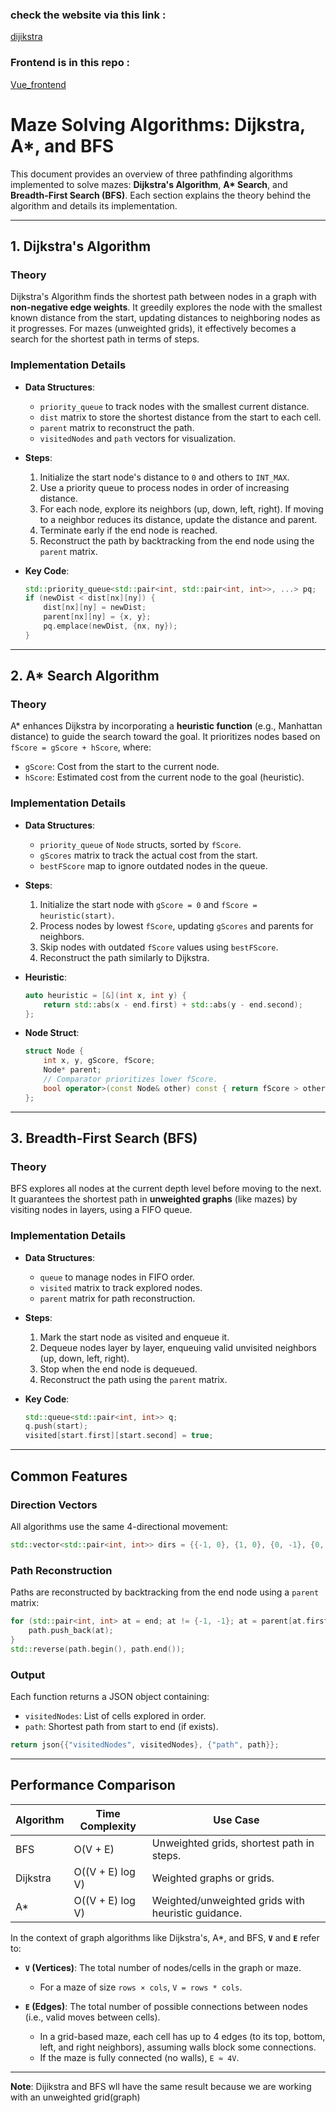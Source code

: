 ### check the website via this link : 
[dijikstra](https://dijikstra.netlify.app/)


### Frontend is in this repo : 
[Vue_frontend](https://github.com/MedHK008/dijikstra_project)

# Maze Solving Algorithms: Dijkstra, A*, and BFS

This document provides an overview of three pathfinding algorithms implemented to solve mazes: **Dijkstra's Algorithm**, **A\* Search**, and **Breadth-First Search (BFS)**. Each section explains the theory behind the algorithm and details its implementation.

---

## 1. Dijkstra's Algorithm

### Theory
Dijkstra's Algorithm finds the shortest path between nodes in a graph with **non-negative edge weights**. It greedily explores the node with the smallest known distance from the start, updating distances to neighboring nodes as it progresses. For mazes (unweighted grids), it effectively becomes a search for the shortest path in terms of steps.

### Implementation Details
- **Data Structures**:
  - `priority_queue` to track nodes with the smallest current distance.
  - `dist` matrix to store the shortest distance from the start to each cell.
  - `parent` matrix to reconstruct the path.
  - `visitedNodes` and `path` vectors for visualization.

- **Steps**:
  1. Initialize the start node's distance to `0` and others to `INT_MAX`.
  2. Use a priority queue to process nodes in order of increasing distance.
  3. For each node, explore its neighbors (up, down, left, right). If moving to a neighbor reduces its distance, update the distance and parent.
  4. Terminate early if the end node is reached.
  5. Reconstruct the path by backtracking from the end node using the `parent` matrix.

- **Key Code**:
  ```cpp
  std::priority_queue<std::pair<int, std::pair<int, int>>, ...> pq;
  if (newDist < dist[nx][ny]) {
      dist[nx][ny] = newDist;
      parent[nx][ny] = {x, y};
      pq.emplace(newDist, {nx, ny});
  }
  ```

---

## 2. A* Search Algorithm

### Theory
A* enhances Dijkstra by incorporating a **heuristic function** (e.g., Manhattan distance) to guide the search toward the goal. It prioritizes nodes based on `fScore = gScore + hScore`, where:
- `gScore`: Cost from the start to the current node.
- `hScore`: Estimated cost from the current node to the goal (heuristic).

### Implementation Details
- **Data Structures**:
  - `priority_queue` of `Node` structs, sorted by `fScore`.
  - `gScores` matrix to track the actual cost from the start.
  - `bestFScore` map to ignore outdated nodes in the queue.

- **Steps**:
  1. Initialize the start node with `gScore = 0` and `fScore = heuristic(start)`.
  2. Process nodes by lowest `fScore`, updating `gScores` and parents for neighbors.
  3. Skip nodes with outdated `fScore` values using `bestFScore`.
  4. Reconstruct the path similarly to Dijkstra.

- **Heuristic**:
  ```cpp
  auto heuristic = [&](int x, int y) { 
      return std::abs(x - end.first) + std::abs(y - end.second); 
  };
  ```

- **Node Struct**:
  ```cpp
  struct Node {
      int x, y, gScore, fScore;
      Node* parent;
      // Comparator prioritizes lower fScore.
      bool operator>(const Node& other) const { return fScore > other.fScore; }
  };
  ```

---

## 3. Breadth-First Search (BFS)

### Theory
BFS explores all nodes at the current depth level before moving to the next. It guarantees the shortest path in **unweighted graphs** (like mazes) by visiting nodes in layers, using a FIFO queue.

### Implementation Details
- **Data Structures**:
  - `queue` to manage nodes in FIFO order.
  - `visited` matrix to track explored nodes.
  - `parent` matrix for path reconstruction.

- **Steps**:
  1. Mark the start node as visited and enqueue it.
  2. Dequeue nodes layer by layer, enqueuing valid unvisited neighbors (up, down, left, right).
  3. Stop when the end node is dequeued.
  4. Reconstruct the path using the `parent` matrix.

- **Key Code**:
  ```cpp
  std::queue<std::pair<int, int>> q;
  q.push(start);
  visited[start.first][start.second] = true;
  ```

---

## Common Features

### Direction Vectors
All algorithms use the same 4-directional movement:
```cpp
std::vector<std::pair<int, int>> dirs = {{-1, 0}, {1, 0}, {0, -1}, {0, 1}};
```

### Path Reconstruction
Paths are reconstructed by backtracking from the end node using a `parent` matrix:
```cpp
for (std::pair<int, int> at = end; at != {-1, -1}; at = parent[at.first][at.second]) {
    path.push_back(at);
}
std::reverse(path.begin(), path.end());
```

### Output
Each function returns a JSON object containing:
- `visitedNodes`: List of cells explored in order.
- `path`: Shortest path from start to end (if exists).
```cpp
return json{{"visitedNodes", visitedNodes}, {"path", path}};
```

---

## Performance Comparison
| Algorithm | Time Complexity       | Use Case                               |
|-----------|-----------------------|----------------------------------------|
| BFS       | O(V + E)              | Unweighted grids, shortest path in steps. |
| Dijkstra  | O((V + E) log V)      | Weighted graphs or grids.              |
| A*        | O((V + E) log V)      | Weighted/unweighted grids with heuristic guidance. |

In the context of graph algorithms like Dijkstra's, A*, and BFS, **`V`** and **`E`** refer to:  

- **`V` (Vertices)**: The total number of nodes/cells in the graph or maze.  
  - For a maze of size `rows × cols`, `V = rows * cols`.  

- **`E` (Edges)**: The total number of possible connections between nodes (i.e., valid moves between cells).  
  - In a grid-based maze, each cell has up to 4 edges (to its top, bottom, left, and right neighbors), assuming walls block some connections.  
  - If the maze is fully connected (no walls), `E ≈ 4V`.  

---



**Note**: Dijikstra and BFS wll have the same result because we are working with an unweighted grid(graph)